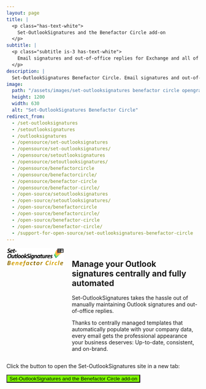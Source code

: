 ```yaml
---
layout: page
title: |
  <p class="has-text-white">
    Set-OutlookSignatures and the Benefactor Circle add-on
  </p>
subtitle: |
  <p class="subtitle is-3 has-text-white">
    Email signatures and out-of-office replies for Exchange and all of Outlook.<br>Full-featured, cost-effective, unsurpassed data privacy.
  </p>
description: |
  Set-OutlookSignatures Benefactor Circle. Email signatures and out-of-office replies for Exchange and all of Outlook. Full-featured, cost-effective, unsurpassed data privacy.
image:
  path: "/assets/images/set-outlooksignatures benefactor circle opengraph1200x630.png"
  height: 1200
  width: 630
  alt: "Set-OutlookSignatures Benefactor Circle"
redirect_from:
  - /set-outlooksignatures
  - /setoutlooksignatures
  - /outlooksignatures
  - /opensource/set-outlooksignatures
  - /opensource/set-outlooksignatures/
  - /opensource/setoutlooksignatures
  - /opensource/setoutlooksignatures/
  - /opensource/benefactorcircle
  - /opensource/benefactorcircle/
  - /opensource/benefactor-circle
  - /opensource/benefactor-circle/
  - /open-source/setoutlooksignatures
  - /open-source/setoutlooksignatures/
  - /open-source/benefactorcircle
  - /open-source/benefactorcircle/
  - /open-source/benefactor-circle
  - /open-source/benefactor-circle/
  - /support-for-open-source/set-outlooksignatures-benefactor-circle
---
```


<div style="min-height: 100vh;">
  <div class="columns">
    <div class="column is-one-quarter">
      <img src="/assets/images/set-outlooksignatures benefactor circle.png" alt="Set-OutlookSignatures">
    </div>
    <div class="column">
      <h2>Manage your Outlook signatures centrally and fully automated</h2>
      <p>Set-OutlookSignatures takes the hassle out of manually maintaining Outlook signatures and out-of-office replies.</p>
      <p>Thanks to centrally managed templates that automatically populate with your company data, every email gets the professional appearance your business deserves: Up-to-date, consistent, and on-brand.</p>
    </div>
  </div>

  <p>Click the button to open the Set-OutlookSignatures site in a new tab:</p>

  <p><a href="https://set-outlooksignatures.com"><button class="button is-link is-normal is-hover" style="background-color: lawngreen; color: black">Set-OutlookSignatures and the Benefactor Circle add-on</button></a><p>
</div>
